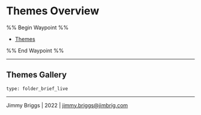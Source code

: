 # Themes Overview

%% Begin Waypoint %%

* [Themes](Themes.md)

%% End Waypoint %%

---

## Themes Gallery

````ccard
type: folder_brief_live
````

---

Jimmy Briggs | 2022 | <jimmy.briggs@jimbrig.com>
